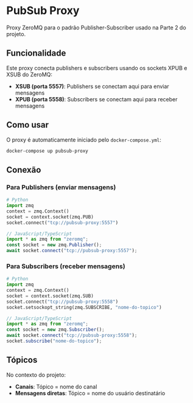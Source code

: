 # PubSub Proxy

Proxy ZeroMQ para o padrão Publisher-Subscriber usado na Parte 2 do projeto.

## Funcionalidade

Este proxy conecta publishers e subscribers usando os sockets XPUB e XSUB do ZeroMQ:

- **XSUB (porta 5557)**: Publishers se conectam aqui para enviar mensagens
- **XPUB (porta 5558)**: Subscribers se conectam aqui para receber mensagens

## Como usar

O proxy é automaticamente iniciado pelo `docker-compose.yml`:

```bash
docker-compose up pubsub-proxy
```

## Conexão

### Para Publishers (enviar mensagens)

```python
# Python
import zmq
context = zmq.Context()
socket = context.socket(zmq.PUB)
socket.connect("tcp://pubsub-proxy:5557")
```

```javascript
// JavaScript/TypeScript
import * as zmq from "zeromq";
const socket = new zmq.Publisher();
await socket.connect("tcp://pubsub-proxy:5557");
```

### Para Subscribers (receber mensagens)

```python
# Python
import zmq
context = zmq.Context()
socket = context.socket(zmq.SUB)
socket.connect("tcp://pubsub-proxy:5558")
socket.setsockopt_string(zmq.SUBSCRIBE, "nome-do-topico")
```

```javascript
// JavaScript/TypeScript
import * as zmq from "zeromq";
const socket = new zmq.Subscriber();
await socket.connect("tcp://pubsub-proxy:5558");
socket.subscribe("nome-do-topico");
```

## Tópicos

No contexto do projeto:

- **Canais**: Tópico = nome do canal
- **Mensagens diretas**: Tópico = nome do usuário destinatário
